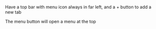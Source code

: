 Have a top bar with menu icon always in far left, and a + button to add a new tab

The menu button will open a menu at the top